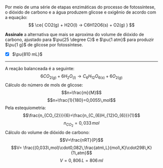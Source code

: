 Por meio de uma série de etapas enzimáticas do processo de fotossíntese, o dióxido de carbono e a água produzem glicose e oxigênio de acordo com a equação:
$$
    \ce{ CO2(g) + H2O(l) -> C6H12O6(s) + O2(g) }
$$


**Assinale** a alternativa que mais se aproxima do volume de dióxido de carbono, ajustado para $\pu{25 \degree C}$ e $\pu{1 atm}$ para produzir $\pu{1 g}$ de glicose por fotossíntese.

- [x] $\pu{810 mL}$


---

A reação balanceada é a seguinte:
$$6CO_{2(g)}+6H_{2}O_{(l)}\rightarrow C_{6}H_{12}O_{6(s)}+6O_{2(g)}$$
Cálculo do número de mols de glicose:
$$n=\frac{m}{M}$$
$$n=\frac{1}{180}=0,0055\,mol$$
Pela estequiometria:
$$\frac{n_{CO_{2}}}{6}=\frac{n_{C_{6}H_{12}O_{6}}}{1}$$
$$n_{CO_{2}}=0,033\,mol$$
Cálculo do volume de dióxido de carbono:
$$V=\frac{nRT}{P}$$
$$V= \frac{(0,033\,mol)\cdot0,082\,\frac{atm\,L}{mol\,K}\cdot298\,K}{1\,atm}$$
$$V=0,806\,L=806\,ml$$
